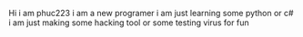 Hi i am phuc223
i am a new programer
i am just learning some python or c#
i am just making some hacking tool or some testing virus for fun
